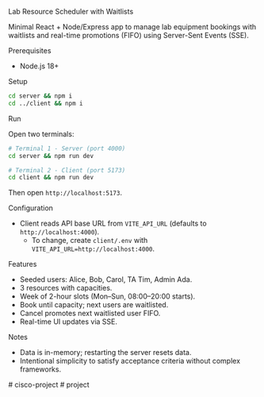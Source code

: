 Lab Resource Scheduler with Waitlists

Minimal React + Node/Express app to manage lab equipment bookings with waitlists and real-time promotions (FIFO) using Server-Sent Events (SSE).

Prerequisites
- Node.js 18+

Setup

```bash
cd server && npm i
cd ../client && npm i
```

Run

Open two terminals:

```bash
# Terminal 1 - Server (port 4000)
cd server && npm run dev

# Terminal 2 - Client (port 5173)
cd client && npm run dev
```

Then open `http://localhost:5173`.

Configuration
- Client reads API base URL from `VITE_API_URL` (defaults to `http://localhost:4000`).
  - To change, create `client/.env` with `VITE_API_URL=http://localhost:4000`.

Features
- Seeded users: Alice, Bob, Carol, TA Tim, Admin Ada.
- 3 resources with capacities.
- Week of 2-hour slots (Mon–Sun, 08:00–20:00 starts).
- Book until capacity; next users are waitlisted.
- Cancel promotes next waitlisted user FIFO.
- Real-time UI updates via SSE.

Notes
- Data is in-memory; restarting the server resets data.
- Intentional simplicity to satisfy acceptance criteria without complex frameworks.


#   c i s c o - p r o j e c t  
 #   p r o j e c t  
 